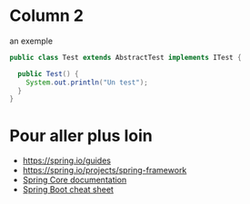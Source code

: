 # Column 2

an exemple
```Java
public class Test extends AbstractTest implements ITest {

  public Test() {
    System.out.println("Un test");
  }
}
```

# Pour aller plus loin

* https://spring.io/guides
* https://spring.io/projects/spring-framework
* [Spring Core documentation](https://docs.spring.io/spring-framework/docs/5.0.8.RELEASE/spring-framework-reference/core.html)
* [Spring Boot cheat sheet](../spring-boot/index.html)
